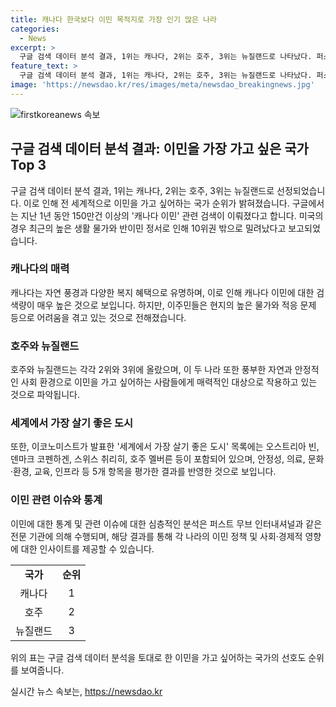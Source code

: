 ```yaml
---
title: 캐나다 한국보다 이민 목적지로 가장 인기 많은 나라
categories:
  - News
excerpt: >
  구글 검색 데이터 분석 결과, 1위는 캐나다, 2위는 호주, 3위는 뉴질랜드로 나타났다. 퍼스트 무브 인터내셔널은 캐나다 이민은 기대와 다르게 현실에서 어려움을 겪고 있다고 언급했으며, 뉴욕포스트는 미국의 높은 물가와 반이민 정서로 인해 10위권 밖으로 밀려났다고 분석했다. 또한, 세계에서 가장 살기 좋은 도시 목록에서는 오스트리아 빈이 1위를 차지했으며, 캐나다와 호주가 10위권 내에 이름을 올렸다는 내용이 포함되어 있다.
feature_text: >
  구글 검색 데이터 분석 결과, 1위는 캐나다, 2위는 호주, 3위는 뉴질랜드로 나타났다. 퍼스트 무브 인터내셔널은 캐나다 이민은 기대와 다르게 현실에서 어려움을 겪고 있다고 언급했으며, 뉴욕포스트는 미국의 높은 물가와 반이민 정서로 인해 10위권 밖으로 밀려났다고 분석했다. 또한, 세계에서 가장 살기 좋은 도시 목록에서는 오스트리아 빈이 1위를 차지했으며, 캐나다와 호주가 10위권 내에 이름을 올렸다는 내용이 포함되어 있다.
image: 'https://newsdao.kr/res/images/meta/newsdao_breakingnews.jpg'
---
```


<p><img src="https://newsdao.kr/res/images/meta/newsdao_breakingnews.jpg" alt="firstkoreanews 속보" /></p>

<h2 data-ke-size="size26">구글 검색 데이터 분석 결과: 이민을 가장 가고 싶은 국가 Top 3</h2>

<p data-ke-size="size16">구글 검색 데이터 분석 결과, 1위는 캐나다, 2위는 호주, 3위는 뉴질랜드로 선정되었습니다. 이로 인해 전 세계적으로 이민을 가고 싶어하는 국가 순위가 밝혀졌습니다. 구글에서는 지난 1년 동안 150만건 이상의 '캐나다 이민' 관련 검색이 이뤄졌다고 합니다. 미국의 경우 최근의 높은 생활 물가와 반이민 정서로 인해 10위권 밖으로 밀려났다고 보고되었습니다.</p>

<h3>캐나다의 매력</h3>

<p data-ke-size="size16">캐나다는 자연 풍경과 다양한 복지 혜택으로 유명하며, 이로 인해 캐나다 이민에 대한 검색량이 매우 높은 것으로 보입니다. 하지만, 이주민들은 현지의 높은 물가와 적응 문제 등으로 어려움을 겪고 있는 것으로 전해졌습니다.</p>

<h3>호주와 뉴질랜드</h3>

<p data-ke-size="size16">호주와 뉴질랜드는 각각 2위와 3위에 올랐으며, 이 두 나라 또한 풍부한 자연과 안정적인 사회 환경으로 이민을 가고 싶어하는 사람들에게 매력적인 대상으로 작용하고 있는 것으로 파악됩니다.</p>

<h3>세계에서 가장 살기 좋은 도시</h3>

<p data-ke-size="size16">또한, 이코노미스트가 발표한 '세계에서 가장 살기 좋은 도시' 목록에는 오스트리아 빈, 덴마크 코펜하겐, 스위스 취리히, 호주 멜버른 등이 포함되어 있으며, 안정성, 의료, 문화·환경, 교육, 인프라 등 5개 항목을 평가한 결과를 반영한 것으로 보입니다.</p>

<h3>이민 관련 이슈와 통계</h3>

<p data-ke-size="size16">이민에 대한 통계 및 관련 이슈에 대한 심층적인 분석은 퍼스트 무브 인터내셔널과 같은 전문 기관에 의해 수행되며, 해당 결과를 통해 각 나라의 이민 정책 및 사회·경제적 영향에 대한 인사이트를 제공할 수 있습니다.</p>

<table>
    <tbody>
        <tr>
            <td style="text-align: center; height: 17px;"><b>국가</b></td>
            <td style="text-align: center; height: 17px;"><b>순위</b></td>
        </tr>
        <tr>
            <td style="text-align: center; height: 17px;">캐나다</td>
            <td style="text-align: center; height: 17px;">1</td>
        </tr>
        <tr>
            <td style="text-align: center; height: 17px;">호주</td>
            <td style="text-align: center; height: 17px;">2</td>
        </tr>
        <tr>
            <td style="text-align: center; height: 17px;">뉴질랜드</td>
            <td style="text-align: center; height: 17px;">3</td>
        </tr>
    </tbody>
</table>

<p data-ke-size="size16">위의 표는 구글 검색 데이터 분석을 토대로 한 이민을 가고 싶어하는 국가의 선호도 순위를 보여줍니다.</p>
실시간 뉴스 속보는, <a href="https://newsdao.kr" rel="dofollow">https://newsdao.kr</a>



